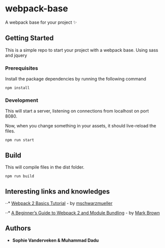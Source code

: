 # webpack-base
A webpack base for your project :sparkles:

## Getting Started
This is a simple repo to start your project with a webpack base. Using sass and jquery 

### Prerequisites

Install the package dependencies by running the following command

```
npm install
```
### Development

This will start a server, listening on connections from localhost on port 8080.

Now, when you change something in your assets, it should live-reload the files.

```
npm run start
```
## Build 

This will compile files in the dist folder.

```
npm run build
```
## Interesting links and knowledges 

⋅⋅* [Webpack 2 Basics Tutorial](https://www.youtube.com/watch?v=HNRt0lODCQM) - by [mschwarzmueller](https://github.com/mschwarzmueller)

⋅⋅* [A Beginner’s Guide to Webpack 2 and Module Bundling](https://www.sitepoint.com/beginners-guide-to-webpack-2-and-module-bundling/) - by [Mark Brown](https://www.sitepoint.com/author/mbrown/)

## Authors

* **Sophie Vanderveken & Muhammad Dadu**
